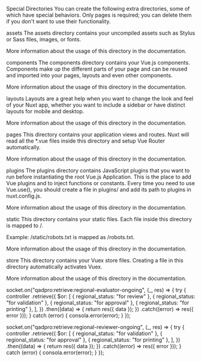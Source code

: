 Special Directories
You can create the following extra directories, some of which have special behaviors. Only pages is required; you can delete them if you don't want to use their functionality.

assets
The assets directory contains your uncompiled assets such as Stylus or Sass files, images, or fonts.

More information about the usage of this directory in the documentation.

components
The components directory contains your Vue.js components. Components make up the different parts of your page and can be reused and imported into your pages, layouts and even other components.

More information about the usage of this directory in the documentation.

layouts
Layouts are a great help when you want to change the look and feel of your Nuxt app, whether you want to include a sidebar or have distinct layouts for mobile and desktop.

More information about the usage of this directory in the documentation.

pages
This directory contains your application views and routes. Nuxt will read all the *.vue files inside this directory and setup Vue Router automatically.

More information about the usage of this directory in the documentation.

plugins
The plugins directory contains JavaScript plugins that you want to run before instantiating the root Vue.js Application. This is the place to add Vue plugins and to inject functions or constants. Every time you need to use Vue.use(), you should create a file in plugins/ and add its path to plugins in nuxt.config.js.

More information about the usage of this directory in the documentation.

static
This directory contains your static files. Each file inside this directory is mapped to /.

Example: /static/robots.txt is mapped as /robots.txt.

More information about the usage of this directory in the documentation.

store
This directory contains your Vuex store files. Creating a file in this directory automatically activates Vuex.

More information about the usage of this directory in the documentation.

socket.on("qadpro:retrieve:regional-evaluator-ongoing", (_, res) => { try { controller .retrieve({ $or: [ { regional_status: "for review" }, { regional_status: "for validation" }, { regional_status: "for approval" }, { regional_status: "for printing" }, ], }) .then((data) => { return res({ data }); }) .catch((error) => res({ error })); } catch (error) { consola.error(error); } });

socket.on("qadpro:retrieve:regional-reviewer-ongoing", (_, res) => { try { controller .retrieve({ $or: [ { regional_status: "for validation" }, { regional_status: "for approval" }, { regional_status: "for printing" }, ], }) .then((data) => { return res({ data }); }) .catch((error) => res({ error })); } catch (error) { consola.error(error); } });
